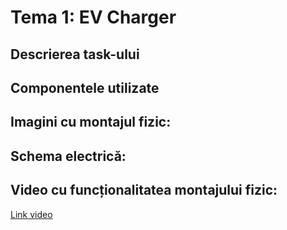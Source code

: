 
# Tema 1: EV Charger

## Descrierea task-ului

## Componentele utilizate

## Imagini cu montajul fizic:

## Schema electrică:

## Video cu funcționalitatea montajului fizic:
[Link video](https://youtu.be/XKGqLv5ohrE?si=sBJzTCmdPMsX9j7X)
